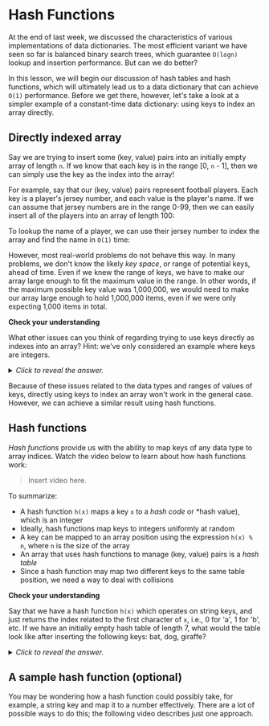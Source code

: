 # Hash Functions

At the end of last week, we discussed the characteristics of various implementations of data dictionaries. The most efficient variant we have seen so far is balanced binary search trees, which guarantee `O(logn)` lookup and insertion performance. But can we do better?

In this lesson, we will begin our discussion of hash tables and hash functions, which will ultimately lead us to a data dictionary that can achieve `O(1)` performance. Before we get there, however, let's take a look at a simpler example of a constant-time data dictionary: using keys to index an array directly.

## Directly indexed array

Say we are trying to insert some (key, value) pairs into an initially empty array of length `n`. If we know that each key is in the range [0, `n` - 1], then we can simply use the key as the index into the array!

For example, say that our (key, value) pairs represent football players. Each key is a player's jersey number, and each value is the player's name. If we can assume that jersey numbers are in the range 0-99, then we can easily insert all of the players into an array of length 100:

<!-- insert picture here -->

To lookup the name of a player, we can use their jersey number to index the array and find the name in `O(1)` time:

<!-- insert picture here -->

However, most real-world problems do not behave this way. In many problems, we don't know the likely *key space*, or range of potential keys, ahead of time. Even if we knew the range of keys, we have to make our array large enough to fit the maximum value in the range. In other words, if the maximum possible key value was 1,000,000, we would need to make our array large enough to hold 1,000,000 items, even if we were only expecting 1,000 items in total.

<aside>
<b>Check your understanding</b>
<p>What other issues can you think of regarding trying to use keys directly as indexes into an array? Hint: we've only considered an example where keys are integers.</p>
<details>
<summary>
<i>Click to reveal the answer.</i>
</summary>
<p><b>Answer.</b> Keys can be any data type, not just integers. If the keys were strings, floating point numbers, dates, etc., they could not be used to index an array, and therefore this approach would not work.</p>
</details>
</aside>

Because of these issues related to the data types and ranges of values of keys, directly using keys to index an array won't work in the general case. However, we can achieve a similar result using hash functions.

## Hash functions

*Hash functions* provide us with the ability to map keys of any data type to array indices. Watch the video below to learn about how hash functions work:

> Insert video here.

To summarize:

* A hash function `h(x)` maps a key `x` to a *hash code* or *hash value), which is an integer
* Ideally, hash functions map keys to integers uniformly at random
* A key can be mapped to an array position using the expression `h(x) % n`, where `n` is the size of the array
* An array that uses hash functions to manage (key, value) pairs is a *hash table*
* Since a hash function may map two different keys to the same table position, we need a way to deal with collisions

<aside>
<b>Check your understanding</b>
<p>Say that we have a hash function <code>h(x)</code> which operates on string keys, and just returns the index related to the first character of <code>x</code>, i.e., 0 for 'a', 1 for 'b', etc. If we have an initially empty hash table of length 7, what would the table look like after inserting the following keys: bat, dog, giraffe?
<details>
<summary>
<i>Click to reveal the answer.</i>
</summary>
<p><b>Answer.</b></p>
</details>
</aside>

## A sample hash function (optional)

You may be wondering how a hash function could possibly take, for example, a string key and map it to a number effectively. There are a lot of possible ways to do this; the following video describes just one approach.

<!-- https://www.youtube.com/watch?v=WyFwieF1NN4 -->

